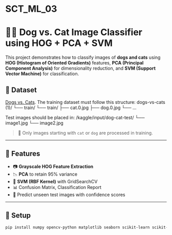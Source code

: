# SCT_ML_03

# 🐶🐱 Dog vs. Cat Image Classifier using HOG + PCA + SVM

This project demonstrates how to classify images of **dogs and cats** using **HOG (Histogram of Oriented Gradients)** features, **PCA (Principal Component Analysis)** for dimensionality reduction, and **SVM (Support Vector Machine)** for classification.

## 📂 Dataset

[Dogs vs. Cats](https://www.kaggle.com/c/dogs-vs-cats/data).
The training dataset must follow this structure:
dogs-vs-cats (1)/
└── train/
└── train/
├── cat.0.jpg
├── dog.0.jpg
└── ...

Test images should be placed in:
/kaggle/input/dog-cat-test/
└── image1.jpg
└── image2.jpg


> 📝 Only images starting with `cat` or `dog` are processed in training.

---

## 📌 Features

- 📷 **Grayscale HOG Feature Extraction**
- 📉 **PCA** to retain 95% variance
- 🤖 **SVM (RBF Kernel)** with GridSearchCV
- 📊 Confusion Matrix, Classification Report
- 🧪 Predict unseen test images with confidence scores

---

## 🔧 Setup

```bash
pip install numpy opencv-python matplotlib seaborn scikit-learn scikit-image tqdm
